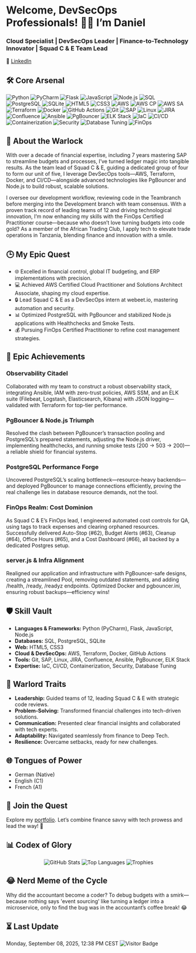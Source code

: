 # Welcome, DevSecOps Professionals! 👨‍💻 I’m Daniel
### Cloud Specialist | DevSecOps Leader | Finance-to-Technology Innovator | Squad C & E Team Lead
🔗 [LinkedIn](https://www.linkedin.com/in/daniel-siebert/)
## 🛠️ Core Arsenal
![Python](https://img.shields.io/badge/Python-3776AB?style=for-the-badge&logo=python&logoColor=white) ![PyCharm](https://img.shields.io/badge/PyCharm-000000?style=for-the-badge&logo=jetbrains&logoColor=white) ![Flask](https://img.shields.io/badge/Flask-000000?style=for-the-badge&logo=flask) ![JavaScript](https://img.shields.io/badge/JavaScript-F7DF1E?style=for-the-badge&logo=javascript&logoColor=black) ![Node.js](https://img.shields.io/badge/Node.js-339933?style=for-the-badge&logo=node.js&logoColor=white) ![SQL](https://img.shields.io/badge/SQL-000000?style=for-the-badge) ![PostgreSQL](https://img.shields.io/badge/PostgreSQL-336791?style=for-the-badge&logo=postgresql&logoColor=white) ![SQLite](https://img.shields.io/badge/SQLite-000000?style=for-the-badge) ![HTML5](https://img.shields.io/badge/HTML5-E34F26?style=for-the-badge&logo=html5) ![CSS3](https://img.shields.io/badge/CSS3-1572B6?style=for-the-badge&logo=css3) ![AWS](https://img.shields.io/badge/AWS-FF9900?style=for-the-badge&logo=amazon-aws&logoColor=white) ![AWS CP](https://img.shields.io/badge/AWS%20CP-FF9900?style=for-the-badge&logo=amazon-aws) ![AWS SA](https://img.shields.io/badge/AWS%20SA-FF9900?style=for-the-badge&logo=amazon-aws) ![Terraform](https://img.shields.io/badge/Terraform-7B42BC?style=for-the-badge&logo=terraform&logoColor=white) ![Docker](https://img.shields.io/badge/Docker-2496ED?style=for-the-badge&logo=docker&logoColor=white) ![GitHub Actions](https://img.shields.io/badge/GitHub_Actions-2088FF?style=for-the-badge&logo=github-actions&logoColor=white) ![Git](https://img.shields.io/badge/Git-F05032?style=for-the-badge&logo=git) ![SAP](https://img.shields.io/badge/SAP-0FAAFF?style=for-the-badge&logo=sap&logoColor=white) ![Linux](https://img.shields.io/badge/Linux-FCC624?style=for-the-badge&logo=linux) ![JIRA](https://img.shields.io/badge/JIRA-0052CC?style=for-the-badge&logo=jira-software) ![Confluence](https://img.shields.io/badge/Confluence-172B4D?style=for-the-badge&logo=confluence) ![Ansible](https://img.shields.io/badge/Ansible-EE0000?style=for-the-badge&logo=ansible) ![PgBouncer](https://img.shields.io/badge/PgBouncer-000000?style=for-the-badge) ![ELK Stack](https://img.shields.io/badge/ELK%20Stack-005571?style=for-the-badge) ![IaC](https://img.shields.io/badge/IaC-000000?style=for-the-badge) ![CI/CD](https://img.shields.io/badge/CI/CD-000000?style=for-the-badge) ![Containerization](https://img.shields.io/badge/Containerization-000000?style=for-the-badge) ![Security](https://img.shields.io/badge/Security-000000?style=for-the-badge) ![Database Tuning](https://img.shields.io/badge/Database%20Tuning-000000?style=for-the-badge) ![FinOps](https://img.shields.io/badge/FinOps-In_Progress-FFD700?style=for-the-badge)
## 🌌 About the Warlock
With over a decade of financial expertise, including 7 years mastering SAP to streamline budgets and processes, I’ve turned ledger magic into tangible results. As the team lead of Squad C & E, guiding a dedicated group of four to form our unit of five, I leverage DevSecOps tools—AWS, Terraform, Docker, and CI/CD—alongside advanced technologies like PgBouncer and Node.js to build robust, scalable solutions.  

I oversee our development workflow, reviewing code in the Teambranch before merging into the Development branch with team consensus. With a proven track record of leading teams of 12 and driving technological innovation, I’m now enhancing my skills with the FinOps Certified Practitioner course—because who doesn’t love turning budgets into code gold? As a member of the African Trading Club, I apply tech to elevate trade operations in Tanzania, blending finance and innovation with a smile.

## 🕒 My Epic Quest
- 🌐 Excelled in financial control, global IT budgeting, and ERP implementations with precision.
- 💻 Achieved AWS Certified Cloud Practitioner and Solutions Architect Associate, shaping my cloud expertise.
- 🔒 Lead Squad C & E as a DevSecOps intern at webeet.io, mastering automation and security.
- 📊 Optimized PostgreSQL with PgBouncer and stabilized Node.js applications with Healthchecks and Smoke Tests.
- 💰 Pursuing FinOps Certified Practitioner to refine cost management strategies.

## 🚀 Epic Achievements
### Observability Citadel
Collaborated with my team to construct a robust observability stack, integrating Ansible, IAM with zero-trust policies, AWS SSM, and an ELK suite (Filebeat, Logstash, Elasticsearch, Kibana) with JSON logging—validated with Terraform for top-tier performance.

### PgBouncer & Node.js Triumph
Resolved the clash between PgBouncer’s transaction pooling and PostgreSQL’s prepared statements, adjusting the Node.js driver, implementing healthchecks, and running smoke tests (200 → 503 → 200)—a reliable shield for financial systems.

### PostgreSQL Performance Forge
Uncovered PostgreSQL’s scaling bottleneck—resource-heavy backends—and deployed PgBouncer to manage connections efficiently, proving the real challenge lies in database resource demands, not the tool.

### FinOps Realm: Cost Dominion
As Squad C & E’s FinOps lead, I engineered automated cost controls for QA, using tags to track expenses and clearing orphaned resources. Successfully delivered Auto-Stop (#62), Budget Alerts (#63), Cleanup (#64), Office Hours (#65), and a Cost Dashboard (#66), all backed by a dedicated Postgres setup.

### server.js & Infra Alignment
Realigned our application and infrastructure with PgBouncer-safe designs, creating a streamlined Pool, removing outdated statements, and adding /health, /ready, /readyz endpoints. Optimized Docker and pgbouncer.ini, ensuring robust backups—efficiency wins!

## 🛡️ Skill Vault
- **Languages & Frameworks:** Python (PyCharm), Flask, JavaScript, Node.js
- **Databases:** SQL, PostgreSQL, SQLite
- **Web:** HTML5, CSS3
- **Cloud & DevSecOps:** AWS, Terraform, Docker, GitHub Actions
- **Tools:** Git, SAP, Linux, JIRA, Confluence, Ansible, PgBouncer, ELK Stack
- **Expertise:** IaC, CI/CD, Containerization, Security, Database Tuning

## 💪 Warlord Traits
- **Leadership:** Guided teams of 12, leading Squad C & E with strategic code reviews.
- **Problem-Solving:** Transformed financial challenges into tech-driven solutions.
- **Communication:** Presented clear financial insights and collaborated with tech experts.
- **Adaptability:** Navigated seamlessly from finance to Deep Tech.
- **Resilience:** Overcame setbacks, ready for new challenges.

## 🌐 Tongues of Power
- German (Native)
- English (C1)
- French (A1)

## 📡 Join the Quest
Explore my [portfolio](https://github.com/DanielSiebert-dev?tab=repositories). Let’s combine finance savvy with tech prowess and lead the way! 🚀

## 📊 Codex of Glory
<p align="center">
  <img src="https://github-readme-stats.vercel.app/api?username=DanielSiebert-dev&theme=github_dark_dimmed&show_icons=true&hide_border=true&layout=compact" alt="GitHub Stats" />
  <img src="https://github-readme-stats.vercel.app/api/top-langs/?username=DanielSiebert-dev&theme=github_dark_dimmed&layout=compact&langs_count=8&hide_border=true" alt="Top Languages" />
  <img src="https://github-profile-trophy.vercel.app/?username=DanielSiebert-dev&theme=onedark&no-frame=true&column=4&margin-w=15&margin-h=15" alt="Trophies" />
</p>

## 😂 Nerd Meme of the Cycle
Why did the accountant become a coder?
To debug budgets with a smirk—because nothing says 'event sourcing' like turning a ledger into a microservice, only to find the bug was in the accountant’s coffee break! 😂

## ⏳ Last Update
Monday, September 08, 2025, 12:38 PM CEST
![Visitor Badge](https://visitor-badge.laobi.icu/badge?page_id=DanielSiebert-dev.DanielSiebert-dev)
